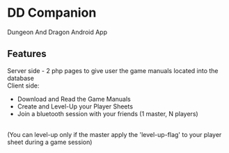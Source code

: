 # DD Companion
 Dungeon And Dragon Android App

## Features
Server side - 2 php pages to give user the game manuals located into the database
<br>
Client side:
- Download and Read the Game Manuals
- Create and Level-Up your Player Sheets
- Join a bluetooth session with your friends (1 master, N players)
<br>
(You can level-up only if the master apply the 'level-up-flag' to your player sheet during a game session)
